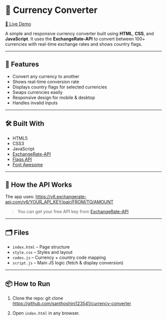 # 💱 Currency Converter

[🔗 Live Demo](https://santhoshini123541.github.io/currency-converter/)

A simple and responsive currency converter built using **HTML**, **CSS**, and **JavaScript**. It uses the **ExchangeRate-API** to convert between 100+ currencies with real-time exchange rates and shows country flags.

---

## 🚀 Features

- Convert any currency to another
- Shows real-time conversion rate
- Displays country flags for selected currencies
- Swaps currencies easily
- Responsive design for mobile & desktop
- Handles invalid inputs

---

## 🛠️ Built With

- HTML5
- CSS3
- JavaScript
- [ExchangeRate-API](https://www.exchangerate-api.com/)
- [Flags API](https://flagsapi.com/)
- [Font Awesome](https://fontawesome.com/)

---

## 🔑 How the API Works

The app uses:
https://v6.exchangerate-api.com/v6/YOUR_API_KEY/pair/FROM/TO/AMOUNT

> You can get your free API key from [ExchangeRate-API](https://www.exchangerate-api.com/)

---

## 🗂️ Files

- `index.html` – Page structure
- `style.css` – Styles and layout
- `codes.js` – Currency + country code mapping
- `script.js` – Main JS logic (fetch & display conversion)

---

## 📦 How to Run

1. Clone the repo:
git clone https://github.com/santhoshini123541/currency-converter

2. Open `index.html` in any browser.




